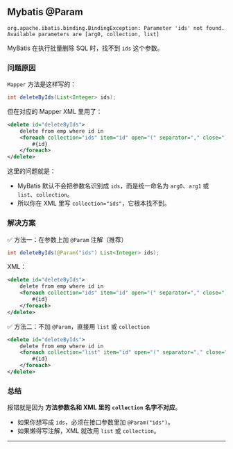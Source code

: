 ## Mybatis @Param

```
org.apache.ibatis.binding.BindingException: Parameter 'ids' not found.
Available parameters are [arg0, collection, list]
```

MyBatis 在执行批量删除 SQL 时，找不到 `ids` 这个参数。

### 问题原因

 `Mapper` 方法是这样写的：

```java
int deleteByIds(List<Integer> ids);
```

但在对应的 Mapper XML 里用了：

```xml
<delete id="deleteByIds">
    delete from emp where id in
    <foreach collection="ids" item="id" open="(" separator="," close=")">
        #{id}
    </foreach>
</delete>
```

这里的问题就是：

- MyBatis 默认不会把参数名识别成 `ids`，而是统一命名为 `arg0`、`arg1` 或 `list`、`collection`。
- 所以你在 XML 里写 `collection="ids"`，它根本找不到。

### 解决方案

✅ 方法一：在参数上加 `@Param` 注解（推荐）

```java
int deleteByIds(@Param("ids") List<Integer> ids);
```

XML：

```xml
<delete id="deleteByIds">
    delete from emp where id in
    <foreach collection="ids" item="id" open="(" separator="," close=")">
        #{id}
    </foreach>
</delete>
```

✅ 方法二：不加 `@Param`，直接用 `list` 或 `collection`

```xml
<delete id="deleteByIds">
    delete from emp where id in
    <foreach collection="list" item="id" open="(" separator="," close=")">
        #{id}
    </foreach>
</delete>
```

### 总结

报错就是因为 **方法参数名和 XML 里的** **`collection`** **名字不对应**。

- 如果你想写成 `ids`，必须在接口参数里加 `@Param("ids")`。
- 如果懒得写注解，XML 就改用 `list` 或 `collection`。

---